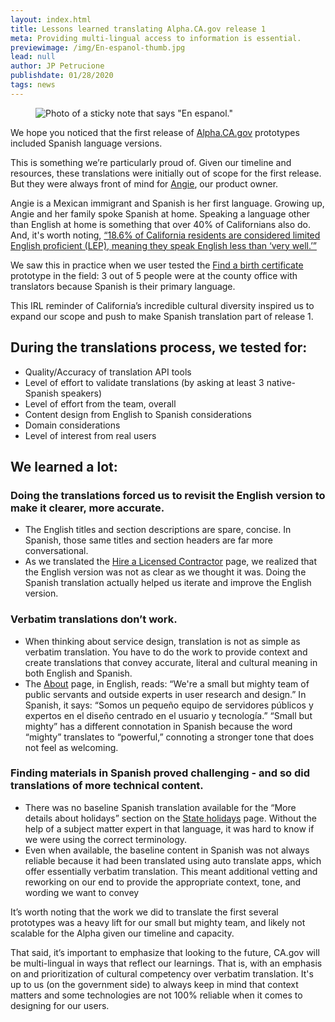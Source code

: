 ```yaml
---
layout: index.html
title: Lessons learned translating Alpha.CA.gov release 1
meta: Providing multi-lingual access to information is essential.
previewimage: /img/En-espanol-thumb.jpg
lead: null
author: JP Petrucione
publishdate: 01/28/2020
tags: news
---
```

<figure class="figure"><img src="{{ previewimage }}" class="" alt="Photo of a sticky note that says &quot;En espanol.&quot;" '=""></figure>

We hope you noticed that the first release of [Alpha.CA.gov](https://www.Alpha.CA.gov.com) prototypes included Spanish language versions.

This is something we’re particularly proud of. Given our timeline and resources, these translations were initially out of scope for the first release. But they were always front of mind for [Angie](https://twitter.com/abquirarte), our product owner.

Angie is a Mexican immigrant and Spanish is her first language. Growing up, Angie and her family spoke Spanish at home. Speaking a language other than English at home is something that over 40% of Californians also do. And, it's worth noting, [“18.6% of California residents are considered limited English proficient (LEP), meaning they speak English less than ‘very well.’”](https://blog.languageline.com/report-california-limited-english-proficient)

We saw this in practice when we user tested the [Find a birth certificate](https://alpha.ca.gov/services/request-birth-certificate/) prototype in the field: 3 out of 5 people were at the county office with translators because Spanish is their primary language.

This IRL reminder of California’s incredible cultural diversity inspired us to expand our scope and push to make Spanish translation part of release 1.

## During the translations process, we tested for:

*   Quality/Accuracy of translation API tools
*   Level of effort to validate translations (by asking at least 3 native-Spanish speakers)
*   Level of effort from the team, overall
*   Content design from English to Spanish considerations
*   Domain considerations
*   Level of interest from real users

## We learned a lot:

### Doing the translations forced us to revisit the English version to make it clearer, more accurate.

*   The English titles and section descriptions are spare, concise. In Spanish, those same titles and section headers are far more conversational.
*   As we translated the [Hire a Licensed Contractor](https://alpha.ca.gov/services/hire-licensed-contractor-home-improvements/) page, we realized that the English version was not as clear as we thought it was. Doing the Spanish translation actually helped us iterate and improve the English version.

### Verbatim translations don’t work.

*   When thinking about service design, translation is not as simple as verbatim translation. You have to do the work to provide context and create translations that convey accurate, literal and cultural meaning in both English and Spanish.
*   The [About](https://alpha.ca.gov/about/) page, in English, reads: “We're a small but mighty team of public servants and outside experts in user research and design.” In Spanish, it says: “Somos un pequeño equipo de servidores públicos y expertos en el diseño centrado en el usuario y tecnología.” “Small but mighty” has a different connotation in Spanish because the word “mighty” translates to “powerful,” connoting a stronger tone that does not feel as welcoming.

### Finding materials in Spanish proved challenging - and so did translations of more technical content.

*   There was no baseline Spanish translation available for the “More details about holidays” section on the [State holidays](https://alpha.ca.gov/services/state-california-employee-holidays/) page. Without the help of a subject matter expert in that language, it was hard to know if we were using the correct terminology.
*   Even when available, the baseline content in Spanish was not always reliable because it had been translated using auto translate apps, which offer essentially verbatim translation. This meant additional vetting and reworking on our end to provide the appropriate context, tone, and wording we want to convey

It’s worth noting that the work we did to translate the first several prototypes was a heavy lift for our small but mighty team, and likely not scalable for the Alpha given our timeline and capacity.

That said, it’s important to emphasize that looking to the future, CA.gov will be multi-lingual in ways that reflect our learnings. That is, with an emphasis on and prioritization of cultural competency over verbatim translation. It's up to us (on the government side) to always keep in mind that context matters and some technologies are not 100% reliable when it comes to designing for our users.
